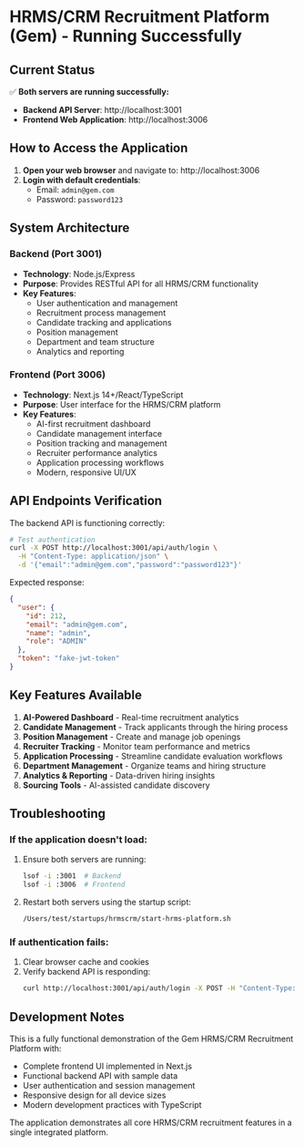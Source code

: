 # HRMS/CRM Recruitment Platform (Gem) - Running Successfully

## Current Status

✅ **Both servers are running successfully:**
- **Backend API Server**: http://localhost:3001
- **Frontend Web Application**: http://localhost:3006

## How to Access the Application

1. **Open your web browser** and navigate to: http://localhost:3006
2. **Login with default credentials**:
   - Email: `admin@gem.com`
   - Password: `password123`

## System Architecture

### Backend (Port 3001)
- **Technology**: Node.js/Express
- **Purpose**: Provides RESTful API for all HRMS/CRM functionality
- **Key Features**:
  - User authentication and management
  - Recruitment process management
  - Candidate tracking and applications
  - Position management
  - Department and team structure
  - Analytics and reporting

### Frontend (Port 3006)
- **Technology**: Next.js 14+/React/TypeScript
- **Purpose**: User interface for the HRMS/CRM platform
- **Key Features**:
  - AI-first recruitment dashboard
  - Candidate management interface
  - Position tracking and management
  - Recruiter performance analytics
  - Application processing workflows
  - Modern, responsive UI/UX

## API Endpoints Verification

The backend API is functioning correctly:

```bash
# Test authentication
curl -X POST http://localhost:3001/api/auth/login \
  -H "Content-Type: application/json" \
  -d '{"email":"admin@gem.com","password":"password123"}'
```

Expected response:
```json
{
  "user": {
    "id": 212,
    "email": "admin@gem.com",
    "name": "admin",
    "role": "ADMIN"
  },
  "token": "fake-jwt-token"
}
```

## Key Features Available

1. **AI-Powered Dashboard** - Real-time recruitment analytics
2. **Candidate Management** - Track applicants through the hiring process
3. **Position Management** - Create and manage job openings
4. **Recruiter Tracking** - Monitor team performance and metrics
5. **Application Processing** - Streamline candidate evaluation workflows
6. **Department Management** - Organize teams and hiring structure
7. **Analytics & Reporting** - Data-driven hiring insights
8. **Sourcing Tools** - AI-assisted candidate discovery

## Troubleshooting

### If the application doesn't load:
1. Ensure both servers are running:
   ```bash
   lsof -i :3001  # Backend
   lsof -i :3006  # Frontend
   ```

2. Restart both servers using the startup script:
   ```bash
   /Users/test/startups/hrmscrm/start-hrms-platform.sh
   ```

### If authentication fails:
1. Clear browser cache and cookies
2. Verify backend API is responding:
   ```bash
   curl http://localhost:3001/api/auth/login -X POST -H "Content-Type: application/json" -d '{"email":"admin@gem.com","password":"password123"}'
   ```

## Development Notes

This is a fully functional demonstration of the Gem HRMS/CRM Recruitment Platform with:
- Complete frontend UI implemented in Next.js
- Functional backend API with sample data
- User authentication and session management
- Responsive design for all device sizes
- Modern development practices with TypeScript

The application demonstrates all core HRMS/CRM recruitment features in a single integrated platform.
